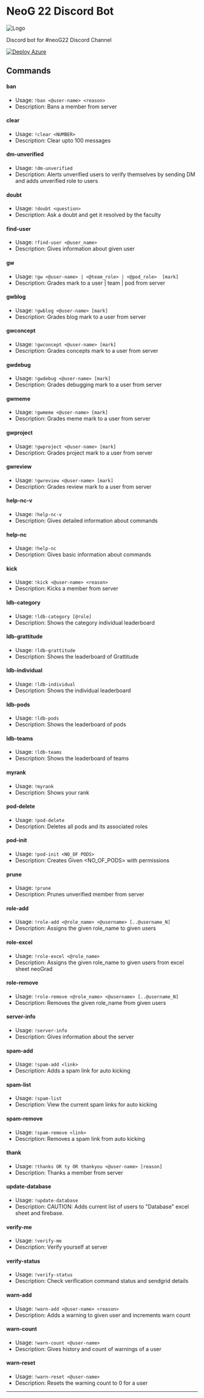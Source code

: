 # NeoG 22 Discord Bot

![Logo](https://neog.camp/logo.svg)

Discord bot for #neoG22 Discord Channel

[![Deploy Azure](https://github.com/mak626/neog22Bot/actions/workflows/azure.yml/badge.svg?branch=master)](https://github.com/mak626/neog22Bot/actions/workflows/azure.yml)

<!-- Generated by update-command-readme.js-->
<!-- COMMANDS:START - DO NOT DELETE -->

## Commands

#### ban

- Usage: `!ban <@user-name> <reason>`
- Description: Bans a member from server

#### clear

- Usage: `!clear <NUMBER>`
- Description: Clear upto 100 messages

#### dm-unverified

- Usage: `!dm-unverified`
- Description: Alerts unverified users to verify themselves by sending DM and adds unverified role to users

#### doubt

- Usage: `!doubt <question>`
- Description: Ask a doubt and get it resolved by the faculty

#### find-user

- Usage: `!find-user <@user_name>`
- Description: Gives information about given user

#### gw

- Usage: `!gw <@user-name> | <@team_role> | <@pod_role>  [mark]`
- Description: Grades mark to a user | team | pod from server

#### gwblog

- Usage: `!gwblog <@user-name> [mark]`
- Description: Grades blog mark to a user from server

#### gwconcept

- Usage: `!gwconcept <@user-name> [mark]`
- Description: Grades concepts mark to a user from server

#### gwdebug

- Usage: `!gwdebug <@user-name> [mark]`
- Description: Grades debugging mark to a user from server

#### gwmeme

- Usage: `!gwmeme <@user-name> [mark]`
- Description: Grades meme mark to a user from server

#### gwproject

- Usage: `!gwproject <@user-name> [mark]`
- Description: Grades project mark to a user from server

#### gwreview

- Usage: `!gwreview <@user-name> [mark]`
- Description: Grades review mark to a user from server

#### help-nc-v

- Usage: `!help-nc-v`
- Description: Gives detailed information about commands

#### help-nc

- Usage: `!help-nc`
- Description: Gives basic information about commands

#### kick

- Usage: `!kick <@user-name> <reason>`
- Description: Kicks a member from server

#### ldb-category

- Usage: `!ldb-category [@role]`
- Description: Shows the category individual leaderboard

#### ldb-grattitude

- Usage: `!ldb-grattitude`
- Description: Shows the leaderboard of Grattitude

#### ldb-individual

- Usage: `!ldb-individual`
- Description: Shows the individual leaderboard

#### ldb-pods

- Usage: `!ldb-pods`
- Description: Shows the leaderboard of pods

#### ldb-teams

- Usage: `!ldb-teams`
- Description: Shows the leaderboard of teams

#### myrank

- Usage: `!myrank`
- Description: Shows your rank

#### pod-delete

- Usage: `!pod-delete`
- Description: Deletes all pods and its associated roles

#### pod-init

- Usage: `!pod-init <NO_OF PODS>`
- Description: Creates Given <NO_OF_PODS> with permissions

#### prune

- Usage: `!prune`
- Description: Prunes unverified member from server

#### role-add

- Usage: `!role-add <@role_name> <@username> [..@username_N]`
- Description: Assigns the given role_name to given users

#### role-excel

- Usage: `!role-excel <@role_name>`
- Description: Assigns the given role_name to given users from excel sheet neoGrad

#### role-remove

- Usage: `!role-remove <@role_name> <@username> [..@username_N]`
- Description: Removes the given role_name from given users

#### server-info

- Usage: `!server-info`
- Description: Gives information about the server

#### spam-add

- Usage: `!spam-add <link>`
- Description: Adds a spam link for auto kicking

#### spam-list

- Usage: `!spam-list`
- Description: View the current spam links for auto kicking

#### spam-remove

- Usage: `!spam-remove <link>`
- Description: Removes a spam link from auto kicking

#### thank

- Usage: `!thanks OR ty OR thankyou <@user-name> [reason]`
- Description: Thanks a member from server

#### update-database

- Usage: `!update-database`
- Description: CAUTION: Adds current list of users to "Database" excel sheet and firebase.

#### verify-me

- Usage: `!verify-me`
- Description: Verify yourself at server

#### verify-status

- Usage: `!verify-status`
- Description: Check verification command status and sendgrid details

#### warn-add

- Usage: `!warn-add <@user-name> <reason>`
- Description: Adds a warning to given user and increments warn count

#### warn-count

- Usage: `!warn-count <@user-name>`
- Description: Gives history and count of warnings of a user

#### warn-reset

- Usage: `!warn-reset <@user-name>`
- Description: Resets the warning count to 0 for a user

<!-- COMMANDS:END - DO NOT DELETE -->
<!-- ^Generated by update-command-readme.js-->

---
